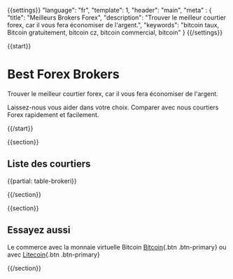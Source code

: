 {{settings}}
  "language": "fr",
  "template": 1,
  "header": "main",
  "meta" : {
    "title": "Meilleurs Brokers Forex",
    "description": "Trouver le meilleur courtier forex, car il vous fera économiser de l'argent.",
    "keywords": "bitcoin taux, Bitcoin gratuitement, bitcoin cz, bitcoin commercial, bitcoin"
  }
{{/settings}}

{{start}}

# Best Forex Brokers 

Trouver le meilleur courtier forex, car il vous fera économiser de l'argent. 

Laissez-nous vous aider dans votre choix. Comparer avec nous courtiers Forex rapidement et facilement.

{{/start}}

{{section}}

## Liste des courtiers

{{partial: table-brokeri}}

{{/section}}

{{section}}

## Essayez aussi

Le commerce avec la monnaie virtuelle Bitcoin [Bitcoin]({{url}}bitcoin){.btn .btn-primary} ou avec [Litecoin]({{url}}litecoin){.btn .btn-primary}

{{/section}}